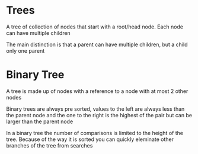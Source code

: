 # Trees 

A tree of collection of nodes that start with a root/head node. Each node can have multiple children

The main distinction is that a parent can have multiple children, but a child only one parent

# Binary Tree 

A tree is made up of nodes with a reference to a node with at most 2 other nodes 

Binary trees are always pre sorted, values to the left are always less than the parent node and the one to the right is the highest of the pair but can be larger than the parent node 

In a binary tree the number of comparisons is limited to the height of the tree. Because of the way it is sorted you can quickly eleminate other branches of the tree from searches 

